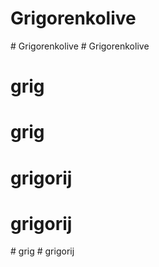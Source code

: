 # Grigorenkolive
#   G r i g o r e n k o l i v e  
 # Grigorenkolive
# grig
# grig
# grigorij
# grigorij
#   g r i g  
 #   g r i g o r i j  
 